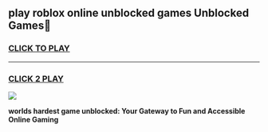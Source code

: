 
## play roblox online unblocked games Unblocked Games👋
<h3>
<a href="https://premium.freeplayer.one?title=play_roblox_online_unblocked_games&ref=16F">CLICK TO PLAY</a></h3>
<hr>

<h3>
<a href="https://premium.freeplayer.one?title=play_roblox_online_unblocked_games&ref=16F">CLICK 2 PLAY</a>
  
</h3>

<a href="https://premium.freeplayer.one?title=play_roblox_online_unblocked_games&ref=16F/"><img src="https://clearcache.store/games.png"></a>


**worlds hardest game unblocked: Your Gateway to Fun and Accessible Online Gaming**

